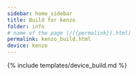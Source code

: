 ```yaml
---
sidebar: home_sidebar
title: Build for kenzo
folder: info
# name of the page (/{{permalink}}.html)
permalink: kenzo_build.html
device: kenzo
---
```

{% include templates/device_build.md %}
